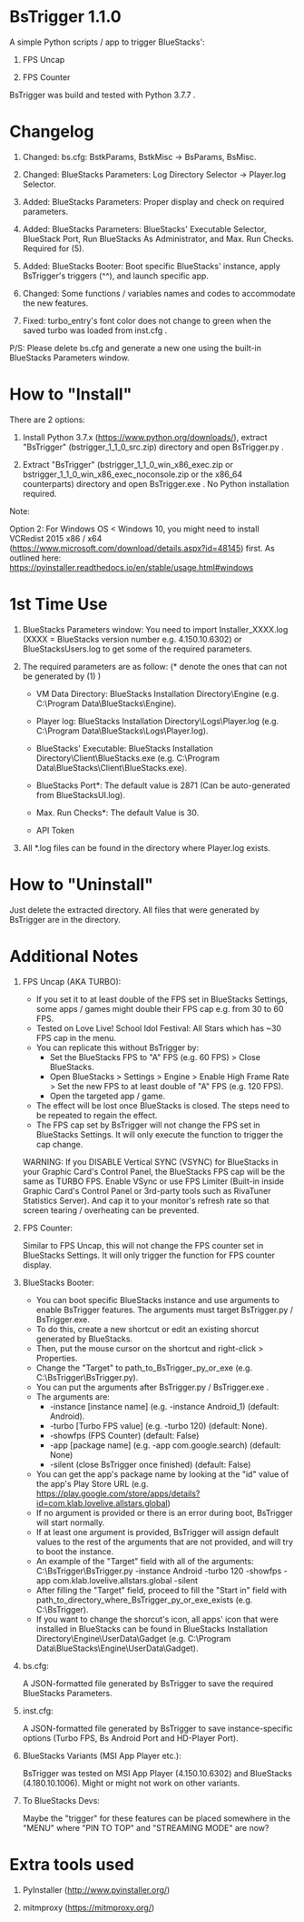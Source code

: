 BsTrigger 1.1.0
========================================

A simple Python scripts / app to trigger BlueStacks':

1. FPS Uncap

2. FPS Counter

BsTrigger was build and tested with Python 3.7.7 .


Changelog
========================================

1. Changed: bs.cfg: BstkParams, BstkMisc -> BsParams, BsMisc.

2. Changed: BlueStacks Parameters: Log Directory Selector -> Player.log Selector.

3. Added: BlueStacks Parameters: Proper display and check on required parameters.

4. Added: BlueStacks Parameters: BlueStacks' Executable Selector, BlueStack Port, Run BlueStacks As Administrator, and Max. Run Checks. Required for (5).

5. Added: BlueStacks Booter: Boot specific BlueStacks' instance, apply BsTrigger's triggers (^^), and launch specific app.

6. Changed: Some functions / variables names and codes to accommodate the new features.

7. Fixed: turbo_entry's font color does not change to green when the saved turbo was loaded from inst.cfg . 

P/S:
Please delete bs.cfg and generate a new one using the built-in BlueStacks Parameters window.


How to "Install"
========================================

There are 2 options:

1. Install Python 3.7.x (https://www.python.org/downloads/), extract "BsTrigger" (bstrigger_1_1_0_src.zip) directory and open BsTrigger.py .

2. Extract "BsTrigger" (bstrigger_1_1_0_win_x86_exec.zip or bstrigger_1_1_0_win_x86_exec_noconsole.zip or the x86_64 counterparts) directory and open BsTrigger.exe . No Python installation required.

Note:

Option 2: For Windows OS < Windows 10, you might need to install VCRedist 2015 x86 / x64 (https://www.microsoft.com/download/details.aspx?id=48145) first.
As outlined here: https://pyinstaller.readthedocs.io/en/stable/usage.html#windows


1st Time Use
========================================

1. BlueStacks Parameters window: You need to import Installer_XXXX.log (XXXX = BlueStacks version number e.g. 4.150.10.6302) or BlueStacksUsers.log to get some of the required parameters.

2. The required parameters are as follow: (* denote the ones that can not be generated by (1) )

	- VM Data Directory: BlueStacks Installation Directory\Engine (e.g. C:\Program Data\BlueStacks\Engine).

	- Player log: BlueStacks Installation Directory\Logs\Player.log (e.g. C:\Program Data\BlueStacks\Logs\Player.log).

	- BlueStacks' Executable: BlueStacks Installation Directory\Client\BlueStacks.exe (e.g. C:\Program Data\BlueStacks\Client\BlueStacks.exe).

	- BlueStacks Port*: The default value is 2871 (Can be auto-generated from BlueStacksUI.log).

	- Max. Run Checks*: The default Value is 30.

	- API Token

3. All *.log files can be found in the directory where Player.log exists.


How to "Uninstall"
========================================

Just delete the extracted directory.
All files that were generated by BsTrigger are in the directory.


Additional Notes
========================================

1. FPS Uncap (AKA TURBO):

	- If you set it to at least double of the FPS set in BlueStacks Settings, some apps / games might double their FPS cap e.g. from 30 to 60 FPS.
	- Tested on Love Live! School Idol Festival: All Stars which has ~30 FPS cap in the menu.
	- You can replicate this without BsTrigger by:
		- Set the BlueStacks FPS to "A" FPS (e.g. 60 FPS) > Close BlueStacks.
		- Open BlueStacks > Settings > Engine > Enable High Frame Rate > Set the new FPS to at least double of "A" FPS (e.g. 120 FPS).
		- Open the targeted app / game.
	- The effect will be lost once BlueStacks is closed. The steps need to be repeated to regain the effect.
	- The FPS cap set by BsTrigger will not change the FPS set in BlueStacks Settings. It will only execute the function to trigger the cap change.

	WARNING:
	If you DISABLE Vertical SYNC (VSYNC) for BlueStacks in your Graphic Card's Control Panel, the BlueStacks FPS cap will be the same as TURBO FPS.
	Enable VSync or use FPS Limiter (Built-in inside Graphic Card's Control Panel or 3rd-party tools such as RivaTuner Statistics Server).
	And cap it to your monitor's refresh rate so that screen tearing / overheating can be prevented.

2. FPS Counter:

	Similar to FPS Uncap, this will not change the FPS counter set in BlueStacks Settings. It will only trigger the function for FPS counter display.

3. BlueStacks Booter:

	- You can boot specific BlueStacks instance and use arguments to enable BsTrigger features. The arguments must target BsTrigger.py / BsTrigger.exe.
	- To do this, create a new shortcut or edit an existing shorcut generated by BlueStacks.
	- Then, put the mouse cursor on the shortcut and right-click > Properties.
	- Change the "Target" to path_to_BsTrigger_py_or_exe (e.g. C:\BsTrigger\BsTrigger.py).
	- You can put the arguments after BsTrigger.py / BsTrigger.exe .
	- The arguments are:
		- -instance [instance name] (e.g. -instance Android_1) (default: Android).
		- -turbo [Turbo FPS value] (e.g. -turbo 120) (default: None).
		- -showfps (FPS Counter) (default: False)
		- -app [package name] (e.g. -app com.google.search) (default: None)
		- -silent (close BsTrigger once finished) (default: False)
	- You can get the app's package name by looking at the "id" value of the app's Play Store URL (e.g. https://play.google.com/store/apps/details?id=com.klab.lovelive.allstars.global)
	- If no argument is provided or there is an error during boot, BsTrigger will start normally.
	- If at least one argument is provided, BsTrigger will assign default values to the rest of the arguments that are not provided, and will try to boot the instance.
	- An example of the "Target" field with all of the arguments: C:\BsTrigger\BsTrigger.py -instance Android -turbo 120 -showfps -app com.klab.lovelive.allstars.global -silent
	- After filling the "Target" field, proceed to fill the "Start in" field with path_to_directory_where_BsTrigger_py_or_exe_exists (e.g. C:\BsTrigger).
	- If you want to change the shorcut's icon, all apps' icon that were installed in BlueStacks can be found in BlueStacks Installation Directory\Engine\UserData\Gadget (e.g. C:\Program Data\BlueStacks\Engine\UserData\Gadget).

4. bs.cfg:

	A JSON-formatted file generated by BsTrigger to save the required BlueStacks Parameters.

5. inst.cfg:

	A JSON-formatted file generated by BsTrigger to save instance-specific options (Turbo FPS, Bs Android Port and HD-Player Port).

6. BlueStacks Variants (MSI App Player etc.):

	BsTrigger was tested on MSI App Player (4.150.10.6302) and BlueStacks (4.180.10.1006). Might or might not work on other variants.

7. To BlueStacks Devs:
	
	Maybe the "trigger" for these features can be placed somewhere in the "MENU" where "PIN TO TOP" and "STREAMING MODE" are now?


Extra tools used
========================================

1. PyInstaller (http://www.pyinstaller.org/)

2. mitmproxy (https://mitmproxy.org/)

